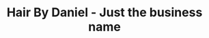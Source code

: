 ---
title: "Hair By Daniel - Just the business name"
url: /katy/hair-by-daniel-just-the-business-name/
shop: hairdresser
---